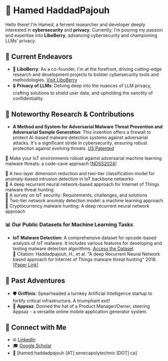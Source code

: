 # 👋 Hamed HaddadPajouh

Hello there! I'm Hamed, a fervent researcher and developer deeply interested in **cybersecurity** and **privacy**. Currently, I'm pouring my passion and expertise into **LiboBerry**, advancing cybersecurity and championing LLMs' privacy.

## 🚀 Current Endeavors

- 🍓 **LiboBerry**: As a co-founder, I'm at the forefront, driving cutting-edge research and development projects to bolster cybersecurity tools and methodologies. [Visit LiboBerry](https://www.liboberry.com/)
- 🔒 **Privacy of LLMs**: Delving deep into the nuances of LLM privacy, crafting solutions to shield user data, and upholding the sanctity of confidentiality.

## 📘 Noteworthy Research & Contributions

- **A Method and System for Adversarial Malware Threat Prevention and Adversarial Sample Generation**: This invention offers a firewall to protect AI-based malware detection systems against adversarial attacks. It's a significant stride in cybersecurity, ensuring robust protection against evolving threats. [US Patented](https://patents.google.com/patent/US20240031401A1/en)
  
📌 Make your IoT environments robust against adversarial machine learning malware threats: a code-cave approach [[NDSS2024](https://www.ndss-symposium.org/ndss-paper/auto-draft-501/)]

📌 A two-layer dimension reduction and two-tier classification model for anomaly-based intrusion detection in IoT backbone networks  
📌 A deep recurrent neural network-based approach for Internet of Things malware threat hunting  
📌 A survey on IoT security: Requirements, challenges, and solutions  
📌 Two-tier network anomaly detection model: a machine learning approach  
📌 Cryptocurrency malware hunting: A deep recurrent neural network approach  

### 📊 Our Public Datasets for Machine Learning Tasks 

- **IoT Malware Detection**: A comprehensive dataset for opcode-based analysis of IoT malware. It includes various features for developing and testing malware detection algorithms. [Access the Dataset](https://github.com/CyberScienceLab/Our-Datasets/tree/master/IoT/OpCode/OpCode)  
  📄 Citation: Haddadpajouh, H., et al. "A deep Recurrent Neural Network based approach for Internet of Things malware threat hunting" 2018. [[Paper Link](https://www.sciencedirect.com/science/article/abs/pii/S0167739X1732486X)]

## 🌟 Past Adventures

- 🛡 **Griffinix**: Spearheaded a turnkey Artificial Intelligence startup to fortify critical infrastructure. A triumphant exit!
- 📱 **Appsaz**: Donned the hat of a Product Manager/Owner, steering Appsaz - a versatile online mobile application generator system.

## 💌 Connect with Me

- 🌐 [LinkedIn](https://www.linkedin.com/in/haddadpajouh/)
- 🎓 [Google Scholar](https://scholar.google.com/citations?user=dMDISUgAAAAJ&hl=en)
- 📧 [hamed.haddadpajouh [AT] senecapolytechnic [DOT] ca]
